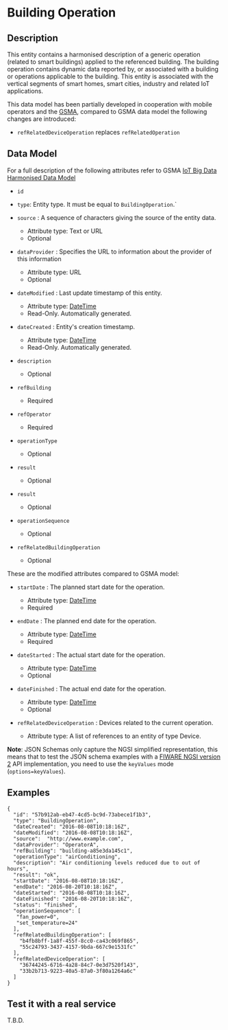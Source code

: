 # Building Operation

## Description

This entity contains a harmonised description of a generic operation (related to
smart buildings) applied to the referenced building. The building operation
contains dynamic data reported by, or associated with a building or operations
applicable to the building. This entity is associated with the vertical segments
of smart homes, smart cities, industry and related IoT applications.

This data model has been partially developed in cooperation with mobile
operators and the [GSMA](http://www.gsma.com/connectedliving/iot-big-data/),
compared to GSMA data model the following changes are introduced:

- `refRelatedDeviceOperation` replaces `refRelatedOperation`

## Data Model

For a full description of the following attributes refer to GSMA
[IoT Big Data Harmonised Data Model](https://www.gsma.com/iot/wp-content/uploads/2016/06/CLP.26-v4.0.pdf)

- `id`

- `type`: Entity type. It must be equal to `BuildingOperation`.`

- `source` : A sequence of characters giving the source of the entity data.
  - Attribute type: Text or URL
  - Optional

- `dataProvider` : Specifies the URL to information about the provider of this information
  - Attribute type: URL
  - Optional

- `dateModified` : Last update timestamp of this entity.

  - Attribute type: [DateTime](https://schema.org/DateTime)
  - Read-Only. Automatically generated.

- `dateCreated` : Entity's creation timestamp.

  - Attribute type: [DateTime](https://schema.org/DateTime)
  - Read-Only. Automatically generated.

- `description`

  - Optional

- `refBuilding`

  - Required

- `refOperator`

  - Required

- `operationType`

  - Optional

- `result`

  - Optional

- `result`

  - Optional

- `operationSequence`

  - Optional

- `refRelatedBuildingOperation`
  - Optional

These are the modified attributes compared to GSMA model:

- `startDate` : The planned start date for the operation.

  - Attribute type: [DateTime](https://schema.org/DateTime)
  - Required

- `endDate` : The planned end date for the operation.

  - Attribute type: [DateTime](https://schema.org/DateTime)
  - Required

- `dateStarted` : The actual start date for the operation.

  - Attribute type: [DateTime](https://schema.org/DateTime)
  - Optional

- `dateFinished` : The actual end date for the operation.

  - Attribute type: [DateTime](https://schema.org/DateTime)
  - Optional

- `refRelatedDeviceOperation` : Devices related to the current operation.
  - Attribute type: A list of references to an entity of type Device.

**Note**: JSON Schemas only capture the NGSI simplified representation, this
means that to test the JSON schema examples with a
[FIWARE NGSI version 2](http://fiware.github.io/specifications/ngsiv2/stable)
API implementation, you need to use the `keyValues` mode (`options=keyValues`).

## Examples

```
{
  "id": "57b912ab-eb47-4cd5-bc9d-73abece1f1b3",
  "type": "BuildingOperation",
  "dateCreated": "2016-08-08T10:18:16Z",
  "dateModified": "2016-08-08T10:18:16Z",
  "source":  "http://www.example.com",
  "dataProvider": "OperatorA",
  "refBuilding": "building-a85e3da145c1",
  "operationType": "airConditioning",
  "description": "Air conditioning levels reduced due to out of hours",
  "result": "ok",
  "startDate": "2016-08-08T10:18:16Z",
  "endDate": "2016-08-20T10:18:16Z",
  "dateStarted": "2016-08-08T10:18:16Z",
  "dateFinished": "2016-08-20T10:18:16Z",
  "status": "finished",
  "operationSequence": [
   "fan_power=0",
   "set_temperature=24"
  ],
  "refRelatedBuildingOperation": [
    "b4fb8bff-1a8f-455f-8cc0-ca43c069f865",
    "55c24793-3437-4157-9bda-667c9e1531fc"
  ],
  "refRelatedDeviceOperation": [
    "36744245-6716-4a28-84c7-0e3d7520f143",
    "33b2b713-9223-40a5-87a0-3f80a1264a6c"
  ]
}
```

## Test it with a real service

T.B.D.

